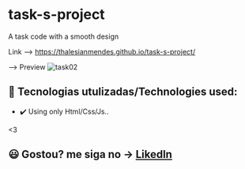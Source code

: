 # task-s-project
A task code with a smooth design


Link --> https://thalesianmendes.github.io/task-s-project/

--> Preview
![task02](https://user-images.githubusercontent.com/97729476/193716789-89eaa5b6-eadb-4702-be4b-0f9861c1b628.png)

 
## 🚀 Tecnologias utulizadas/Technologies used:
- ✔️ Using only Html/Css/Js.. 

 <3 
## 😃 Gostou? me siga no -> [Likedln](https://www.linkedin.com/in/thales-ian-carlesso-975014214/)

